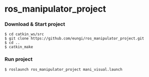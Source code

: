 # ros_manipulator_project

### Download & Start project
~~~
$ cd catkin_ws/src
$ git clone https://github.com/eungi/ros_manipulator_project.git
$ cd ..
$ catkin_make
~~~

### Run project
~~~
$ roslaunch ros_manipulator_project mani_visual.launch
~~~
